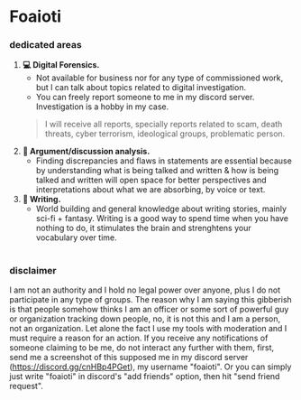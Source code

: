 # Foaioti
### dedicated areas
1. **💻 Digital Forensics.**
   - Not available for business nor for any type of commissioned work, but I can talk about topics related to digital investigation.
   - You can freely report someone to me in my discord server. Investigation is a hobby in my case.
   >I will receive all reports, specially reports related to scam, death threats, cyber terrorism, ideological groups, problematic person.
2. **🧐 Argument/discussion analysis.**
   - Finding discrepancies and flaws in statements are essential because by understanding what is being talked and written & how is being talked and written will open space for better perspectives and interpretations about what we are absorbing, by voice or text.
3. **📖 Writing.**
   - World building and general knowledge about writing stories, mainly sci-fi + fantasy. Writing is a good way to spend time when you have nothing to do, it stimulates the brain and strenghtens your vocabulary over time.
#
### disclaimer
I am not an authority and I hold no legal power over anyone, plus I do not participate in any type of groups. The reason why I am saying this gibberish is that people somehow thinks I am an officer or some sort of powerful guy or organization tracking down people, no, it is not this and I am a person, not an organization. Let alone the fact I use my tools with moderation and I must require a reason for an action. If you receive any notifications of someone claiming to be me, do not interact any further with them, first, send me a screenshot of this supposed me in my discord server (https://discord.gg/cnHBp4PGet), my username "foaioti". Or you can simply just write "foaioti" in discord's "add friends" option, then hit "send friend request".
